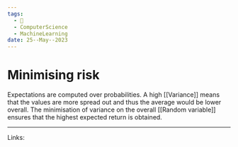 ```yaml
---
tags:
  - 🌱
  - ComputerScience
  - MachineLearning
date: 25--May--2023
---
```


# Minimising risk

Expectations are computed over probabilities.
A high [[Variance]] means that the values are more spread out and thus the average would be lower overall. The minimisation of variance on the overall [[Random variable]] ensures that the highest expected return is obtained.

---
Links: 